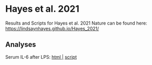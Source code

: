 # Hayes et al. 2021

Results and Scripts for Hayes et al. 2021 Nature can be found here:
https://lindsaynhayes.github.io/Hayes_2021/

## **Analyses**
Serum IL-6 after LPS: 
[html  |]( https://lindsaynhayes.github.io/Hayes_2021/Serum_LPS/Serum_LPS.html )
[ script](https://github.com/lindsaynhayes/Hayes_2021/blob/main/Serum_IL6/LPS_Serum.Rmd)


